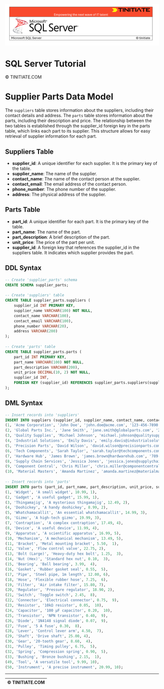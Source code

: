 ![SQLServer Tinitiate Image](../sqlserver-sql/sqlserver.png)

# SQL Server Tutorial

&copy; TINITIATE.COM

# Supplier Parts Data Model
The `suppliers` table stores information about the suppliers, including their contact details and address. The `parts` table stores information about the parts, including their description and price. The relationship between the two tables is established through the supplier_id foreign key in the parts table, which links each part to its supplier. This structure allows for easy retrieval of supplier information for each part.

## Suppliers Table
* **supplier_id**: A unique identifier for each supplier. It is the primary key of the table.
* **supplier_name**: The name of the supplier.
* **contact_name**: The name of the contact person at the supplier.
* **contact_email**: The email address of the contact person.
* **phone_number**: The phone number of the supplier.
* **address**: The physical address of the supplier.
## Parts Table
* **part_id**: A unique identifier for each part. It is the primary key of the table.
* **part_name**: The name of the part.
* **part_description**: A brief description of the part.
* **unit_price**: The price of the part per unit.
* **supplier_id**: A foreign key that references the supplier_id in the suppliers table. It indicates which supplier provides the part.

## DDL Syntax
```sql
-- Create 'supplier_parts' schema
CREATE SCHEMA supplier_parts;

-- Create 'suppliers' table
CREATE TABLE supplier_parts.suppliers (
    supplier_id INT PRIMARY KEY,
    supplier_name VARCHAR(100) NOT NULL,
    contact_name VARCHAR(100),
    contact_email VARCHAR(100),
    phone_number VARCHAR(20),
    address VARCHAR(200)
);

-- Create 'parts' table
CREATE TABLE supplier_parts.parts (
    part_id INT PRIMARY KEY,
    part_name VARCHAR(100) NOT NULL,
    part_description VARCHAR(200),
    unit_price DECIMAL(10, 2) NOT NULL,
    supplier_id INT,
    FOREIGN KEY (supplier_id) REFERENCES supplier_parts.suppliers(supplier_id)
);
```

## DML Syntax
```sql
-- Insert records into 'suppliers'
INSERT INTO suppliers (supplier_id, supplier_name, contact_name, contact_email, phone_number, address) VALUES
(1, 'Acme Corporation', 'John Doe', 'john.doe@acme.com', '123-456-7890', '123 Main St, Anytown, USA'),
(2, 'Global Parts Inc.', 'Jane Smith', 'jane.smith@globalparts.com', '234-567-8901', '456 Elm St, Anytown, USA'),
(3, 'Quality Supplies', 'Michael Johnson', 'michael.johnson@qualitysupplies.com', '345-678-9012', '789 Pine St, Anytown, USA'),
(4, 'Industrial Solutions', 'Emily Davis', 'emily.davis@industrialsolutions.com', '456-789-0123', '101 Oak St, Anytown, USA'),
(5, 'Precision Parts', 'David Wilson', 'david.wilson@precisionparts.com', '567-890-1234', '202 Maple St, Anytown, USA'),
(6, 'Tech Components', 'Sarah Taylor', 'sarah.taylor@techcomponents.com', '678-901-2345', '303 Cedar St, Anytown, USA'),
(7, 'Hardware Hub', 'James Brown', 'james.brown@hardwarehub.com', '789-012-3456', '404 Birch St, Anytown, USA'),
(8, 'Supply Chain Services', 'Jessica Jones', 'jessica.jones@supplychainservices.com', '890-123-4567', '505 Cherry St, Anytown, USA'),
(9, 'Component Central', 'Chris Miller', 'chris.miller@componentcentral.com', '901-234-5678', '606 Walnut St, Anytown, USA'),
(10, 'Material Masters', 'Amanda Martinez', 'amanda.martinez@materialmasters.com', '012-345-6789', '707 Spruce St, Anytown, USA');

-- Insert records into 'parts'
INSERT INTO parts (part_id, part_name, part_description, unit_price, supplier_id) VALUES
(1, 'Widget', 'A small widget', 10.99, 1),
(2, 'Gadget', 'A useful gadget', 15.99, 1),
(3, 'Thingamajig', 'A mysterious thingamajig', 12.49, 2),
(4, 'Doohickey', 'A handy doohickey', 8.99, 2),
(5, 'Whatchamacallit', 'An essential whatchamacallit', 14.99, 3),
(6, 'Gizmo', 'A high-tech gizmo', 19.99, 3),
(7, 'Contraption', 'A complex contraption', 17.49, 4),
(8, 'Device', 'A useful device', 11.99, 4),
(9, 'Apparatus', 'A scientific apparatus', 16.99, 5),
(10, 'Mechanism', 'A mechanical mechanism', 13.49, 5),
(11, 'Bracket', 'Metal mounting bracket', 5.50,  1),
(12, 'Valve', 'Flow control valve', 22.75, 2),
(13, 'Bolt (Large)', 'Heavy-duty hex bolt', 1.25,  3),
(14, 'Nut (Hex)', 'Standard hex nut', 0.10,  3),
(15, 'Bearing', 'Ball bearing', 3.99,  4),
(16, 'Gasket', 'Rubber gasket seal', 0.55,  5),
(17, 'Pipe', 'Steel pipe, 1m length', 12.00, 6),
(18, 'Hose', 'Flexible rubber hose', 7.25,  6),
(19, 'Filter', 'Air intake filter', 15.80, 7),
(20, 'Regulator', 'Pressure regulator', 18.90, 2),
(21, 'Switch', 'Toggle switch', 2.45,  8),
(22, 'Connector', 'Electrical connector', 0.75,  9),
(23, 'Resistor', '10kΩ resistor', 0.05,  10),
(24, 'Capacitor', '100 µF capacitor', 0.20,  10),
(25, 'Transistor', 'NPN transistor', 0.40,  9),
(26, 'Diode', '1N4148 signal diode', 0.07,  9),
(27, 'Fuse', '5 A fuse', 0.30,  8),
(28, 'Lever', 'Control lever arm', 4.50,  7),
(29, 'Shaft', 'Drive shaft', 25.00, 4),
(30, 'Gear', '20-tooth gear', 8.60,  4),
(31, 'Pulley', 'Timing pulley', 6.75,  5),
(32, 'Spring', 'Compression spring', 0.90,  5),
(33, 'Bushing', 'Bronze bushing', 2.15,  1),
(49, 'Tool', 'A versatile tool', 9.99, 10),
(50, 'Instrument', 'A precise instrument', 20.99, 10);
```

***
| &copy; TINITIATE.COM |
|----------------------|
